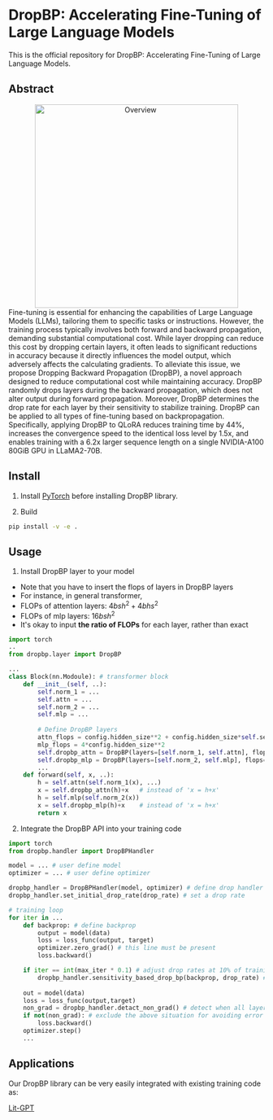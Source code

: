 # DropBP: Accelerating Fine-Tuning of Large Language Models
This is the official repository for DropBP: Accelerating Fine-Tuning of Large Language Models.

## Abstract
<div align="center">
    <img width="400" alt="Overview" src="https://github.com/WooSunghyeon/dropbp/assets/85105077/95bfa537-b4e6-4e84-88b6-a46c550fd39e">
</div>
Fine-tuning is essential for enhancing the capabilities of Large Language Models (LLMs), tailoring them to specific tasks or instructions. However, the training process typically involves both forward and backward propagation, demanding substantial computational cost. While layer dropping can reduce this cost by dropping certain layers, it often leads to significant reductions in accuracy because it directly influences the model output, which adversely affects the calculating gradients. To alleviate this issue, we propose Dropping Backward Propagation (DropBP), a novel approach designed to reduce computational cost while maintaining accuracy. DropBP randomly drops layers during the backward propagation, which does not alter output during forward propagation. Moreover, DropBP determines the drop rate for each layer by their sensitivity to stabilize training. DropBP can be applied to all types of fine-tuning based on backpropagation. Specifically, applying DropBP to QLoRA reduces training time by 44%, increases the convergence speed to the identical loss level by 1.5x, and enables training with a 6.2x larger sequence length on a single NVIDIA-A100 80GiB GPU in LLaMA2-70B.

## Install
1. Install [PyTorch](https://pytorch.org/) before installing DropBP library.

2. Build
```bash
pip install -v -e .
```
## Usage

1. Install DropBP layer to your model
+ Note that you have to insert the flops of layers in DropBP layers
+ For instance, in general transformer,
+ FLOPs of attention layers: $4bsh^2+4bhs^2$
+ FLOPs of mlp layers: $16bsh^2$
+ It's okay to input **the ratio of FLOPs** for each layer, rather than exact

```python
import torch
..
from dropbp.layer import DropBP

...
class Block(nn.Modoule): # transformer block
    def __init__(self, ..):
        self.norm_1 = ...
        self.attn = ...
        self.norm_2 = ...
        self.mlp = ...
        
        # Define DropBP layers
        attn_flops = config.hidden_size**2 + config.hidden_size*self.sequence_length 
        mlp_flops = 4*config.hidden_size**2
        self.dropbp_attn = DropBP(layers=[self.norm_1, self.attn], flops=..)
        self.dropbp_mlp = DropBP(layers=[self.norm_2, self.mlp], flops=..)
        ...
    def forward(self, x, ..):
        h = self.attn(self.norm_1(x), ...)
        x = self.dropbp_attn(h)+x   # instead of 'x = h+x'  
        h = self.mlp(self.norm_2(x))
        x = self.dropbp_mlp(h)+x    # instead of 'x = h+x'    
        return x
```
2. Integrate the DropBP API into your training code
```python
import torch
from dropbp.handler import DropBPHandler

model = ... # user define model
optimizer = ... # user define optimizer

dropbp_handler = DropBPHandler(model, optimizer) # define drop handler
dropbp_handler.set_initial_drop_rate(drop_rate) # set a drop rate

# training loop
for iter in ...
    def backprop: # define backprop
        output = model(data)
        loss = loss_func(output, target)
        optimizer.zero_grad() # this line must be present
        loss.backward()

    if iter == int(max_iter * 0.1) # adjust drop rates at 10% of training process 
        dropbp_handler.sensitivity_based_drop_bp(backprop, drop_rate) # it automatically adjusts drop rates
    
    out = model(data)
    loss = loss_func(output,target)
    non_grad = dropbp_handler.detact_non_grad() # detect when all layers are dropped
    if not(non_grad): # exclude the above situation for avoiding error
        loss.backward()
    optimizer.step()
    ...
```

## Applications
Our DropBP library can be very easily integrated with existing training code as:

[Lit-GPT](https://github.com/viqpldem/dropbp/tree/main/lit-gpt)

